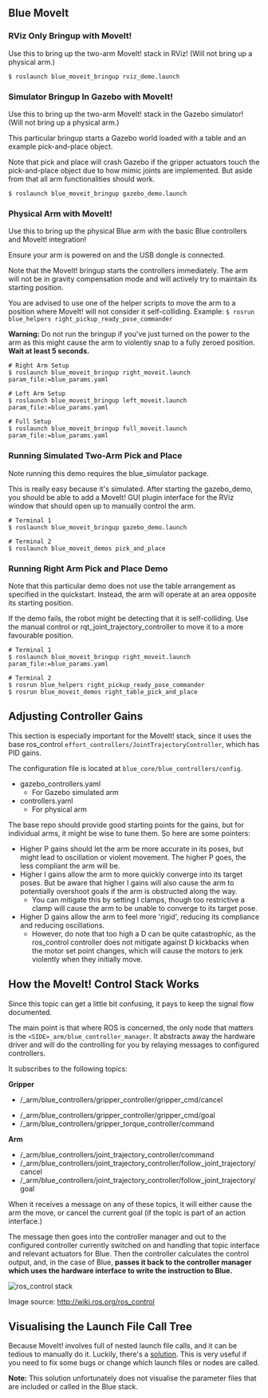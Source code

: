 ## Blue MoveIt

### RViz Only Bringup with MoveIt!

Use this to bring up the two-arm MoveIt! stack in RViz! (Will not bring up a physical arm.)
```shell
$ roslaunch blue_moveit_bringup rviz_demo.launch
```

### Simulator Bringup In Gazebo with MoveIt!

Use this to bring up the two-arm MoveIt! stack in the Gazebo simulator! (Will not bring up a physical arm.)

This particular bringup starts a Gazebo world loaded with a table and an example pick-and-place object.

Note that pick and place will crash Gazebo if the gripper actuators touch the pick-and-place object due to how mimic joints are implemented. But aside from that all arm functionalities should work.

```shell
$ roslaunch blue_moveit_bringup gazebo_demo.launch
```

### Physical Arm with MoveIt!

Use this to bring up the physical Blue arm with the basic Blue controllers and MoveIt! integration!

Ensure your arm is powered on and the USB dongle is connected.

Note that the MoveIt! bringup starts the controllers immediately. The arm will not be in gravity compensation mode and will actively try to maintain its starting position.

You are advised to use one of the helper scripts to move the arm to a position where MoveIt! will not consider it self-colliding. Example: `$ rosrun blue_helpers right_pickup_ready_pose_commander`

**Warning:** Do not run the bringup if you've just turned on the power to the arm as this might cause the arm to violently snap to a fully zeroed position. **Wait at least 5 seconds.**

```shell
# Right Arm Setup
$ roslaunch blue_moveit_bringup right_moveit.launch param_file:=blue_params.yaml

# Left Arm Setup
$ roslaunch blue_moveit_bringup left_moveit.launch param_file:=blue_params.yaml

# Full Setup
$ roslaunch blue_moveit_bringup full_moveit.launch param_file:=blue_params.yaml
```

### Running Simulated Two-Arm Pick and Place
Note running this demo requires the blue_simulator package.

This is really easy because it's simulated. After starting the gazebo_demo, you should be able to add a MoveIt! GUI plugin interface for the RViz window that should open up to manually control the arm.

```shell
# Terminal 1
$ roslaunch blue_moveit_bringup gazebo_demo.launch

# Terminal 2
$ roslaunch blue_moveit_demos pick_and_place
```

### Running Right Arm Pick and Place Demo

Note that this particular demo does not use the table arrangement as specified in the quickstart. Instead, the arm will operate at an area opposite its starting position.

If the demo fails, the robot might be detecting that it is self-colliding. Use the manual control or rqt_joint_trajectory_controller to move it to a more favourable position.

```shell
# Terminal 1
$ roslaunch blue_moveit_bringup right_moveit.launch param_file:=blue_params.yaml

# Terminal 2
$ rosrun blue_helpers right_pickup_ready_pose_commander
$ rosrun blue_moveit_demos right_table_pick_and_place
```

## Adjusting Controller Gains

This section is especially important for the MoveIt! stack, since it uses the base ros_control `effort_controllers/JointTrajectoryController`, which has PID gains.

The configuration file is located at `blue_core/blue_controllers/config`.

- gazebo_controllers.yaml
  - For Gazebo simulated arm
- controllers.yaml
  - For physical arm

The base repo should provide good starting points for the gains, but for individual arms, it might be wise to tune them. So here are some pointers:

- Higher P gains should let the arm be more accurate in its poses, but might lead to oscillation or violent movement. The higher P goes, the less compliant the arm will be.
- Higher I gains allow the arm to more quickly converge into its target poses. But be aware that higher I gains will also cause the arm to potentially overshoot goals if the arm is obstructed along the way.
  - You can mitigate this by setting I clamps, though too restrictive a clamp will cause the arm to be unable to converge to its target pose.
- Higher D gains allow the arm to feel more 'rigid', reducing its compliance and reducing oscillations.
  - However, do note that too high a D can be quite catastrophic, as the ros_control controller does not mitigate against D kickbacks when the motor set point changes, which will cause the motors to jerk violently when they initially move.


## How the MoveIt! Control Stack Works

Since this topic can get a little bit confusing, it pays to keep the signal flow documented.

The main point is that where ROS is concerned, the only node that matters is the `<SIDE>_arm/blue_controller_manager`. It abstracts away the hardware driver and will do the controlling for you by relaying messages to configured controllers.

It subscribes to the following topics:

**Gripper**

- /<SIDE>_arm/blue_controllers/gripper_controller/gripper_cmd/cancel
 * /<SIDE>_arm/blue_controllers/gripper_controller/gripper_cmd/goal
 * /<SIDE>_arm/blue_controllers/gripper_torque_controller/command

**Arm**

 * /<SIDE>_arm/blue_controllers/joint_trajectory_controller/command
 * /<SIDE>_arm/blue_controllers/joint_trajectory_controller/follow_joint_trajectory/cancel
 * /<SIDE>_arm/blue_controllers/joint_trajectory_controller/follow_joint_trajectory/goal

When it receives a message on any of these topics, it will either cause the arm the move, or cancel the current goal (if the topic is part of an action interface.)

The message then goes into the controller manager and out to the configured controller currently switched on and handling that topic interface and relevant actuators for Blue. Then the controller calculates the control output, and, in the case of Blue, **passes it back to the controller manager which uses the hardware interface to write the instruction to Blue.**

![ros_control stack](http://wiki.ros.org/ros_control?action=AttachFile&do=get&target=gazebo_ros_control.png)

Image source: <http://wiki.ros.org/ros_control>



## Visualising the Launch File Call Tree

Because MoveIt! involves full of nested launch file calls, and it can be tedious to manually do it. Luckily, there's a [solution](<https://github.com/bponsler/roslaunch_to_dot>). This is very useful if you need to fix some bugs or change which launch files or nodes are called.

**Note:** This solution unfortunately does not visualise the parameter files that are included or called in the Blue stack.
